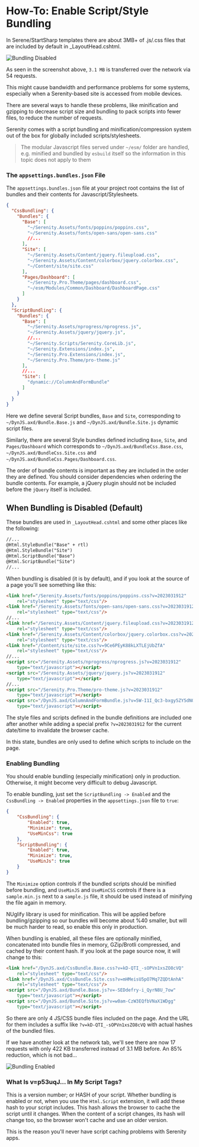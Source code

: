 # How-To: Enable Script/Style Bundling

In Serene/StartSharp templates there are about 3MB+ of .js/.css files that are included by default in _LayoutHead.cshtml.

![Bundling Disabled](img/script-bundling-disabled.png)

As seen in the screenshot above, `3.1 MB` is transferred over the network via 54 requests.

This might cause bandwidth and performance problems for some systems, especially when a Serenity-based site is accessed from mobile devices.

There are several ways to handle these problems, like minification and gzipping to decrease script size and bundling to pack scripts into fewer files, to reduce the number of requests.

Serenity comes with a script bundling and minification/compression system out of the box for globally included scripts/stylesheets. 

> The modular Javascript files served under `~/esm/` folder are handled, e.g. minified and bundled by `esbuild` itself so the information in this topic does not apply to them

### The `appsettings.bundles.json` File

The `appsettings.bundles.json` file at your project root contains the list of bundles and their contents for Javascript/Stylesheets.

```json
{
  "CssBundling": {
    "Bundles": {
      "Base": [
        "~/Serenity.Assets/fonts/poppins/poppins.css",
        "~/Serenity.Assets/fonts/open-sans/open-sans.css"
        //...
      ],
      "Site": [
        "~/Serenity.Assets/Content/jquery.fileupload.css",
        "~/Serenity.Assets/Content/colorbox/jquery.colorbox.css",
        "~/Content/site/site.css"
      ],
      "Pages/Dashboard": [
        "~/Serenity.Pro.Theme/pages/dashboard.css",
        "~/esm/Modules/Common/Dashboard/DashboardPage.css"
      ]
    }
  },
  "ScriptBundling": {
    "Bundles": {
      "Base": [
        "~/Serenity.Assets/nprogress/nprogress.js",
        "~/Serenity.Assets/jquery/jquery.js",
        //...
        "~/Serenity.Scripts/Serenity.CoreLib.js",
        "~/Serenity.Extensions/index.js",
        "~/Serenity.Pro.Extensions/index.js",
        "~/Serenity.Pro.Theme/pro-theme.js"
      ],
      //...
      "Site": [
        "dynamic://ColumnAndFormBundle"
      ]
    }
  }
}
```

Here we define several Script bundles, `Base` and `Site`, corresponding to `~/DynJS.axd/Bundle.Base.js` and `~/DynJS.axd/Bundle.Site.js` dynamic script files.

Similarly, there are several Style bundles defined including `Base`, `Site`, and `Pages/Dashboard` which corresponds to `~/DynJS.axd/BundleCss.Base.css`, `~/DynJS.axd/BundleCss.Site.css` and `~/DynJS.axd/BundleCss.Pages/Dashboard.css`.

The order of bundle contents is important as they are included in the order they are defined. You should consider dependencies when ordering the bundle contents. For example, a jQuery plugin should not be included before the `jQuery` itself is included.

## When Bundling is Disabled (Default)

These bundles are used in `_LayoutHead.cshtml` and some other places like the following:

```xml
//...
@Html.StyleBundle("Base" + rtl)
@Html.StyleBundle("Site")
@Html.ScriptBundle("Base")
@Html.ScriptBundle("Site")
//...
```

When bundling is disabled (it is by default), and if you look at the source of a page you'll see something like this:

```html
<link href="/Serenity.Assets/fonts/poppins/poppins.css?v=2023031912" 
    rel="stylesheet" type="text/css"/>
<link href="/Serenity.Assets/fonts/open-sans/open-sans.css?v=2023031912" 
    rel="stylesheet" type="text/css"/>
//...
<link href="/Serenity.Assets/Content/jquery.fileupload.css?v=2023031912" 
    rel="stylesheet" type="text/css"/>
<link href="/Serenity.Assets/Content/colorbox/jquery.colorbox.css?v=2023031912" 
    rel="stylesheet" type="text/css"/>
<link href="/Content/site/site.css?v=9Ce6PEyK88kLXTLEjUbZfA" 
    rel="stylesheet" type="text/css"/>
//...
<script src="/Serenity.Assets/nprogress/nprogress.js?v=2023031912" 
    type="text/javascript"></script>
<script src="/Serenity.Assets/jquery/jquery.js?v=2023031912" 
    type="text/javascript"></script>
//...
<script src="/Serenity.Pro.Theme/pro-theme.js?v=2023031912"
    type="text/javascript"></script>
<script src="/DynJS.axd/ColumnAndFormBundle.js?v=5W-I1I_Qc3-bxgy5ZY5dNQ" 
    type="text/javascript"></script>
```

The style files and scripts defined in the bundle definitions are included one after another while adding a special prefix `?v=2023031912` for the current date/time to invalidate the browser cache.

In this state, bundles are only used to define which scripts to include on the page.

### Enabling Bundling

You should enable bundling (especially minification) only in production. Otherwise, it might become very difficult to debug Javascript.

To enable bundling, just set the `ScriptBundling -> Enabled` and the `CssBundling -> Enabled` properties in the `appsettings.json` file to `true`:

```json
{
    "CssBundling": {
        "Enabled": true,
        "Minimize": true,
        "UseMinCss": true
    },
    "ScriptBundling": {
        "Enabled": true,
        "Minimize": true,
        "UseMinJs": true
    }
}
```

The `Minimize` option controls if the bundled scripts should be minified before bundling, and `UseMinJS` and `UseMinCSS` controls if there is a `sample.min.js` next to a `sample.js` file, it should be used instead of minifying the file again in memory.

NUglify library is used for minification. This will be applied before bundling/gzipping so our bundles will become about %40 smaller, but will be much harder to read, so enable this only in production.

When bundling is enabled, all these files are optionally minified, concatenated into bundle files in memory, GZip/Brotli compressed, and cached by their content hash. If you look at the page source now, it will change to this:

```html
<link href="/DynJS.axd/CssBundle.Base.css?v=kD-QTI_-sOPVn1xsZO8cVQ" 
    rel="stylesheet" type="text/css"/>
<link href="/DynJS.axd/CssBundle.Site.css?v=mHMeisU5pO7Mq7ZQDtAnhA" 
    rel="stylesheet" type="text/css"/>
<script src="/DynJS.axd/Bundle.Base.js?v=-SEDdefry-i_QyrN8U_7ow" 
    type="text/javascript"></script>
<script src="/DynJS.axd/Bundle.Site.js?v=w0am-CzW3EQfbVNaX1WDgg"
    type="text/javascript"></script>
```

So there are only 4 JS/CSS bundle files included on the page. And the URL for them includes a suffix like `?v=kD-QTI_-sOPVn1xsZO8cVQ` with actual hashes of the bundled files.

If we have another look at the network tab, we'll see there are now 17 requests with only 422 KB transferred instead of 3.1 MB before. An 85% reduction, which is not bad...

![Bundling Enabled](img/script-bundling-enabled.png)

### What Is v=p53uqJ... In My Script Tags?

This is a version number; or HASH of your script. Whether bundling is enabled or not, when you use the `Html.Script` extension, it will add these hash to your script includes. This hash allows the browser to cache the script until it changes. When the content of a script changes, its hash will change too, so the browser won't cache and use an older version.

This is the reason you'll never have script caching problems with Serenity apps.
